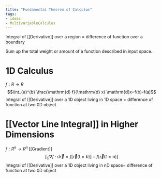 ```yaml
---
title: "Fundamental Theorem of Calculus"
tags:
- ideas 
- MultivariableCalculus
---
```



Integral of [[Derivative]] over a region = difference of function over a boundary

Sum up the total weight or amount of a function described in input space.

# 1D Calculus
$f: R\to R$
$$\int_{a}^{b} \frac{\mathrm{d} f}{\mathrm{d} x} \mathrm{d}x=f(b)-f(a)$$
Integral of [[Derivative]] over a 1D object living in 1D space = difference of function at two 0D object

# [[Vector Line Integral]] in Higher Dimensions
$f:R^{n} \to R^{n}$
[[Gradient]]
$$\int_{C} \nabla f \cdot \mathrm{d} \vec{r}=f[\vec{r}(t=b)]-f[\vec{r}(t=a)]$$
Integral of [[Derivative]] over a 1D object  living in nD space= difference of function at two 0D object